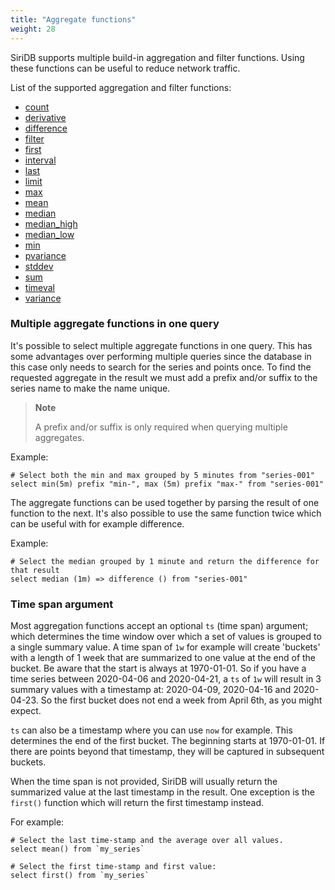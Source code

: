 ```yaml
---
title: "Aggregate functions"
weight: 28
---
```



SiriDB supports multiple build-in aggregation and filter functions. Using these functions can be useful to reduce network traffic.

List of the supported aggregation and filter functions:

- [count](./count)
- [derivative](./derivative)
- [difference](./difference)
- [filter](./filter)
- [first](./first)
- [interval](./interval)
- [last](./last)
- [limit](./limit)
- [max](./max)
- [mean](./mean)
- [median](./median)
- [median_high](./median_high)
- [median_low](./median_low)
- [min](./min)
- [pvariance](./pvariance)
- [stddev](./stddev)
- [sum](./sum)
- [timeval](./timeval)
- [variance](./variance)

### Multiple aggregate functions in one query

It's possible to select multiple aggregate functions in one query. This has some
advantages over performing multiple queries since the database in this case only
needs to search for the series and points once. To find the requested aggregate
in the result we must add a prefix and/or suffix to the series name to make the
name unique.

>**Note**
>
>A prefix and/or suffix is only required when querying multiple aggregates.

Example:

    # Select both the min and max grouped by 5 minutes from "series-001"
    select min(5m) prefix "min-", max (5m) prefix "max-" from "series-001"

The aggregate functions can be used together by parsing the result of one function
to the next. It's also possible to use the same function twice which can be
useful with for example difference.

Example:

    # Select the median grouped by 1 minute and return the difference for that result
    select median (1m) => difference () from "series-001"

### Time span argument

Most aggregation functions accept an optional `ts` (time span) argument; which determines the time window over which a set of values is grouped to a single summary value. A time span of `1w` for example will create 'buckets' with a length of 1 week that are summarized to one value at the end of the bucket. Be aware that the start is always at 1970-01-01. So if you have a time series between 2020-04-06 and 2020-04-21, a `ts` of `1w` will result in 3 summary values with a timestamp at: 2020-04-09, 2020-04-16 and 2020-04-23. So the first bucket does not end a week from April 6th, as you might expect.

`ts` can also be a timestamp where you can use `now` for example. This determines the end of the first bucket. The beginning starts at 1970-01-01. If there are points beyond that timestamp, they will be captured in subsequent buckets.

When the time span is not provided, SiriDB will usually return the summarized value at the last timestamp in the result. One exception is the `first()` function which will return the first timestamp instead.

For example:

    # Select the last time-stamp and the average over all values.
    select mean() from `my_series`

    # Select the first time-stamp and first value:
    select first() from `my_series`
